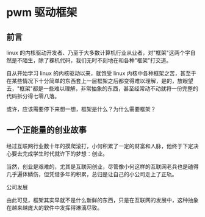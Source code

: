 # pwm 驱动框架

## 前言
linux 的内核驱动开发者、乃至于大多数计算机行业从业者，对"框架"这两个字自然是不陌生，除了裸机代码，我们无时不刻地在和各种"框架"打交道。  

自从开始学习 linux 的内核驱动以来，就饱受 linux 内核中各种框架之苦，甚至于在某些情况下十分简单的东西套上一层框架之后都变得难以理解，是的，放眼望去，"框架"都是一些难以理解，非常抽象的东西，甚至经常动不动就将一份完整的代码拆分得七零八落。  

或许，应该需要停下来想一想，框架是什么？为什么需要框架？


## 一个正能量的创业故事
经过互联网行业数十年的摸爬滚打，小何积累了一定的财富和人脉，他终于下定决心要去完成学生时代就许下的梦想：创业。  

当然，创业是艰难的，尤其是互联网创业，尽管像小何这样的互联网老兵也是磕得几乎遍体鳞伤，但凭借多年的积累，总归是让自己的小公司走上了正轨。  

公司发展


由此可见，框架其实早就不是什么新鲜的东西，只是在互联网的发展中，这种抽象在越来越庞大的软件中发挥得淋漓尽致。




